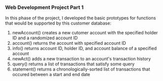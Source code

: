 ### Web Development Project Part 1

In this phase of the project, I developed the basic prototypes for functions that would be supported by this customer database:
1. newAccount() creates a new cutomer account with the specified holder ID and a randomized account ID
2. account() returns the account with specified account ID
3. info() returns account ID, holder ID, and account balance of a specified account
4. newAct() adds a new transaction to an account's transaction history
5. query() returns a list of transactions that satisfy some query
6. statement() returns a chronologically-sorted list of transactions that occured between a start and end date

